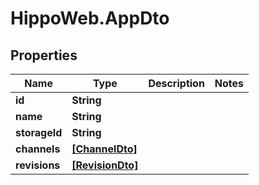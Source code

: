 # HippoWeb.AppDto

## Properties

Name | Type | Description | Notes
------------ | ------------- | ------------- | -------------
**id** | **String** |  | 
**name** | **String** |  | 
**storageId** | **String** |  | 
**channels** | [**[ChannelDto]**](ChannelDto.md) |  | 
**revisions** | [**[RevisionDto]**](RevisionDto.md) |  | 


